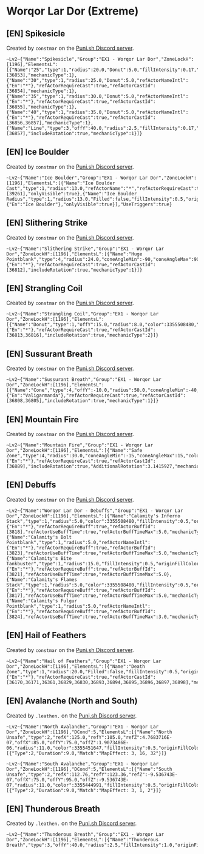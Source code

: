 # Worqor Lar Dor (Extreme)

## [EN] Spikesicle

Created by `constmar` on the [Puni.sh Discord server](https://discord.gg/Zzrcc8kmvy).

```
~Lv2~{"Name":"Spikesicle","Group":"EX1 - Worqor Lar Dor","ZoneLockH":[1196],"ElementsL":[{"Name":"25","type":1,"radius":20.0,"Donut":5.0,"fillIntensity":0.17,"originFillColor":570425599,"endFillColor":570425599,"refActorName":"*","refActorRequireCast":true,"refActorCastId":[36853],"mechanicType":1},{"Name":"30","type":1,"radius":25.0,"Donut":5.0,"refActorNameIntl":{"En":"*"},"refActorRequireCast":true,"refActorCastId":[36854],"mechanicType":1},{"Name":"35","type":1,"radius":30.0,"Donut":5.0,"refActorNameIntl":{"En":"*"},"refActorRequireCast":true,"refActorCastId":[36855],"mechanicType":1},{"Name":"40","type":1,"radius":35.0,"Donut":5.0,"refActorNameIntl":{"En":"*"},"refActorRequireCast":true,"refActorCastId":[36856,36857],"mechanicType":1},{"Name":"Line","type":3,"offY":40.0,"radius":2.5,"fillIntensity":0.17,"originFillColor":570425599,"endFillColor":570425599,"refActorName":"*","refActorRequireCast":true,"refActorCastId":[36857],"includeRotation":true,"mechanicType":1}]}
```

## [EN] Ice Boulder

Created by `constmar` on the [Puni.sh Discord server](https://discord.gg/Zzrcc8kmvy).

```
~Lv2~{"Name":"Ice Boulder","Group":"EX1 - Worqor Lar Dor","ZoneLockH":[1196],"ElementsL":[{"Name":"Ice Boulder Cast","type":1,"radius":13.0,"refActorName":"*","refActorRequireCast":true,"refActorCastId":[39261],"onlyVisible":true},{"Name":"Ice Boulder Radius","type":1,"radius":13.0,"Filled":false,"fillIntensity":0.5,"originFillColor":1677721855,"endFillColor":1677721855,"refActorNameIntl":{"En":"Ice Boulder"},"onlyVisible":true}],"UseTriggers":true}
```

## [EN] Slithering Strike

Created by `constmar` on the [Puni.sh Discord server](https://discord.gg/Zzrcc8kmvy).

```
~Lv2~{"Name":"Slithering Strike","Group":"EX1 - Worqor Lar Dor","ZoneLockH":[1196],"ElementsL":[{"Name":"Huge Pointblank","type":4,"radius":24.0,"coneAngleMin":-90,"coneAngleMax":90,"fillIntensity":0.5,"originFillColor":1677721855,"endFillColor":1677721855,"refActorNameIntl":{"En":"*"},"refActorRequireCast":true,"refActorCastId":[36812],"includeRotation":true,"mechanicType":1}]}
```

## [EN] Strangling Coil

Created by `constmar` on the [Puni.sh Discord server](https://discord.gg/Zzrcc8kmvy).

```
~Lv2~{"Name":"Strangling Coil","Group":"EX1 - Worqor Lar Dor","ZoneLockH":[1196],"ElementsL":[{"Name":"Donut","type":1,"offY":15.0,"radius":8.0,"color":3355508480,"Filled":false,"fillIntensity":0.5,"originFillColor":1677721855,"endFillColor":1677721855,"refActorNameIntl":{"En":"*"},"refActorRequireCast":true,"refActorCastId":[36813,36816],"includeRotation":true,"mechanicType":2}]}
```

## [EN] Sussurant Breath

Created by `constmar` on the [Puni.sh Discord server](https://discord.gg/Zzrcc8kmvy).

```
~Lv2~{"Name":"Sussurant Breath","Group":"EX1 - Worqor Lar Dor","ZoneLockH":[1196],"ElementsL":[{"Name":"Cone","type":4,"offY":-10.0,"radius":50.0,"coneAngleMin":-40,"coneAngleMax":40,"color":4278190335,"fillIntensity":0.5,"originFillColor":1677721855,"endFillColor":1677721855,"refActorNameIntl":{"En":"Valigarmanda"},"refActorRequireCast":true,"refActorCastId":[36808,36805],"includeRotation":true,"mechanicType":1}]}
```

## [EN] Mountain Fire

Created by `constmar` on the [Puni.sh Discord server](https://discord.gg/Zzrcc8kmvy).

```
~Lv2~{"Name":"Mountain Fire","Group":"EX1 - Worqor Lar Dor","ZoneLockH":[1196],"ElementsL":[{"Name":"Safe Zone","type":4,"radius":30.0,"coneAngleMin":-15,"coneAngleMax":15,"color":3355508480,"fillIntensity":0.5,"originFillColor":1677721855,"endFillColor":1677721855,"refActorNameIntl":{"En":"*"},"refActorRequireCast":true,"refActorCastId":[36889],"includeRotation":true,"AdditionalRotation":3.1415927,"mechanicType":2}]}
```

## [EN] Debuffs

Created by `constmar` on the [Puni.sh Discord server](https://discord.gg/Zzrcc8kmvy).

```
~Lv2~{"Name":"Worqor Lar Dor - Debuffs","Group":"EX1 - Worqor Lar Dor","ZoneLockH":[1196],"ElementsL":[{"Name":"Calamity's Inferno Stack","type":1,"radius":5.0,"color":3355508480,"fillIntensity":0.5,"originFillColor":1677721855,"endFillColor":1677721855,"refActorNameIntl":{"En":"*"},"refActorRequireBuff":true,"refActorBuffId":[3818],"refActorUseBuffTime":true,"refActorBuffTimeMax":5.0,"mechanicType":3},{"Name":"Calamity's Bolt Pointblank","type":1,"radius":5.0,"refActorNameIntl":{"En":"*"},"refActorRequireBuff":true,"refActorBuffId":[3823],"refActorUseBuffTime":true,"refActorBuffTimeMax":5.0,"mechanicType":1},{"Name":"Calamity's Bite Tankbuster","type":1,"radius":15.0,"fillIntensity":0.5,"originFillColor":1677721855,"endFillColor":1677721855,"refActorNameIntl":{"En":"*"},"refActorRequireBuff":true,"refActorBuffId":[3821],"refActorUseBuffTime":true,"refActorBuffTimeMax":5.0},{"Name":"Calamity's Flames Stack","type":1,"radius":5.0,"color":3355508480,"fillIntensity":0.5,"originFillColor":1677721855,"endFillColor":1677721855,"refActorNameIntl":{"En":"*"},"refActorRequireBuff":true,"refActorBuffId":[3817],"refActorUseBuffTime":true,"refActorBuffTimeMax":5.0,"mechanicType":3},{"Name":"Calamity's Fulgur Pointblank","type":1,"radius":5.0,"refActorNameIntl":{"En":"*"},"refActorRequireBuff":true,"refActorBuffId":[3824],"refActorUseBuffTime":true,"refActorBuffTimeMax":3.0,"mechanicType":1}]}
```

## [EN] Hail of Feathers

Created by `constmar` on the [Puni.sh Discord server](https://discord.gg/Zzrcc8kmvy).

```
~Lv2~{"Name":"Hail of Feathers","Group":"EX1 - Worqor Lar Dor","ZoneLockH":[1196],"ElementsL":[{"Name":"Death Zone","type":1,"radius":20.0,"Filled":false,"fillIntensity":0.5,"originFillColor":1677721855,"endFillColor":1677721855,"refActorNameIntl":{"En":"*"},"refActorRequireCast":true,"refActorCastId":[36170,36171,36361,36829,36830,36893,36894,36895,36896,36897,36898],"mechanicType":1}]}
```

## [EN] Avalanche (North and South)

Created by `.leathen.` on the [Puni.sh Discord server](https://discord.gg/Zzrcc8kmvy).

```
~Lv2~{"Name":"North Avalanche","Group":"EX1 - Worqor Lar Dor","ZoneLockH":[1196],"DCond":5,"ElementsL":[{"Name":"North Unsafe","type":2,"refX":125.0,"refY":105.0,"refZ":4.7683716E-07,"offX":85.0,"offY":75.0,"offZ":1.9073486E-06,"radius":11.0,"color":3355451647,"fillIntensity":0.5,"originFillColor":1677721855,"endFillColor":1677721855,"mechanicType":1}],"UseTriggers":true,"Triggers":[{"Type":2,"Duration":9.0,"Match":"MapEffect: 3, 16, 32"}]}
```

```
~Lv2~{"Name":"South Avalanche","Group":"EX1 - Worqor Lar Dor","ZoneLockH":[1196],"DCond":5,"ElementsL":[{"Name":"South Unsafe","type":2,"refX":112.76,"refY":123.36,"refZ":-9.536743E-07,"offX":75.0,"offY":95.0,"offZ":-9.536743E-07,"radius":11.0,"color":3355444991,"fillIntensity":0.5,"originFillColor":1677721855,"endFillColor":1677721855,"mechanicType":1}],"UseTriggers":true,"Triggers":[{"Type":2,"Duration":9.0,"Match":"MapEffect: 3, 1, 2"}]}
```

## [EN] Thunderous Breath

Created by `.leathen.` on the [Puni.sh Discord server](https://discord.gg/Zzrcc8kmvy).

```
~Lv2~{"Name":"Thunderous Breath","Group":"EX1 - Worqor Lar Dor","ZoneLockH":[1196],"ElementsL":[{"Name":"Thunderous Breath","type":3,"offY":40.0,"radius":2.5,"fillIntensity":1.0,"originFillColor":1157628159,"endFillColor":1157628159,"refActorDataID":16770,"refActorComparisonType":3,"includeRotation":true,"onlyVisible":true,"mechanicType":1}]}
```
